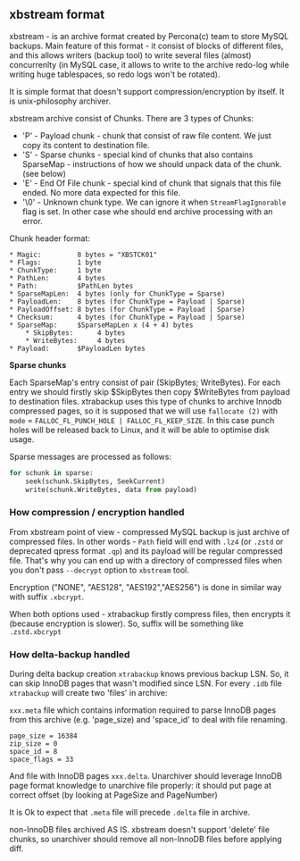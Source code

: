 ## xbstream format

xbstream - is an archive format created by Percona(c) team to store MySQL backups. Main feature of this format - it consist of blocks of different files, and this allows writers (backup tool) to write several files (almost) concurrenlty (in MySQL case, it allows to write to the archive redo-log while writing huge tablespaces, so redo logs won't be rotated).

It is simple format that doesn't support compression/encryption by itself. It is unix-philosophy archiver.

xbstream archive consist of Chunks. There are 3 types of Chunks:
 * 'P' - Payload chunk - chunk that consist of raw file content. We just copy its content to destination file.
 * 'S' - Sparse chunks - special kind of chunks that also contains SparseMap - instructions of how we should unpack data of the chunk. (see below)
 * 'E' - End Of File chunk - special kind of chunk that signals that this file ended. No more data expected for this file.
 * '\0' - Unknown chunk type. We can ignore it when `StreamFlagIgnorable` flag is set. In other case whe should end archive processing with an error.

Chunk header format:
```
* Magic:         8 bytes = "XBSTCK01"
* Flags:         1 byte
* ChunkType:     1 byte
* PathLen:       4 bytes
* Path: 	     $PathLen bytes
* SparseMapLen:  4 bytes (only for ChunkType = Sparse)
* PayloadLen:    8 bytes (for ChunkType = Payload | Sparse)
* PayloadOffset: 8 bytes (for ChunkType = Payload | Sparse)
* Checksum:      4 bytes (for ChunkType = Payload | Sparse)
* SparseMap:     $SparseMapLen x (4 + 4) bytes
    * SkipBytes:      4 bytes
    * WriteBytes:     4 bytes
* Payload:		 $PayloadLen bytes
```

**Sparse chunks**

Each SparseMap's entry consist of pair (SkipBytes; WriteBytes). For each entry we should firstly skip $SkipBytes then copy $WriteBytes from payload to destination files. xtrabackup uses this type of chunks to archive Innodb compressed pages, so it is supposed that we will use `fallocate (2)` with `mode` = `FALLOC_FL_PUNCH_HOLE | FALLOC_FL_KEEP_SIZE`. In this case punch holes will be released back to Linux, and it will be able to optimise disk usage.

Sparse messages are processed as follows:
```python
for schunk in sparse:
    seek(schunk.SkipBytes, SeekCurrent)
    write(schunk.WriteBytes, data from payload)
```

### How compression / encryption handled

From xbstream point of view - compressed MySQL backup is just archive of compressed files. In other words - `Path` field will end with `.lz4` (or `.zstd` or deprecated qpress format `.qp`) and its payload will be regular compressed file. That's why you can end up with a directory of compressed files when you don't pass `--decrypt` option to `xbstream` tool.

Encryption ("NONE", "AES128", "AES192","AES256") is done in similar way with suffix `.xbcrypt`.

When both options used - xtrabackup firstly compress files, then encrypts it (because encryption is slower). So, suffix will be something like `.zstd.xbcrypt`

### How delta-backup handled

During delta backup creation `xtrabackup` knows previous backup LSN. So, it can skip InnoDB pages that wasn't modified since LSN.
For every `.idb` file `xtrabackup` will create two 'files' in archive:

`xxx.meta` file which contains information required to parse InnoDB pages from this archive (e.g. 'page_size) and 'space_id' to deal with file renaming.
```
page_size = 16384
zip_size = 0
space_id = 8
space_flags = 33
```

And file with InnoDB pages `xxx.delta`. Unarchiver should leverage InnoDB page format knowledge to unarchive file properly: it should put page at correct offset (by looking at PageSize and PageNumber)

It is Ok to expect that `.meta` file will precede `.delta` file in archive.

non-InnoDB files archived AS IS. xbstream doesn't support 'delete' file chunks, so unarchiver should remove all non-InnoDB files before applying diff. 
